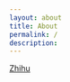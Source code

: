 ```yaml
---
layout: about
title: About
permalink: /
description:
---
```

[Zhihu](https://www.zhihu.com/people/qi-shi-qi-si)
